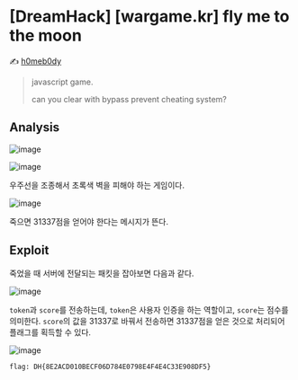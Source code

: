 # [DreamHack] [wargame.kr] fly me to the moon

:writing_hand: [h0meb0dy](mailto:h0meb0dysj@gmail.com)

> javascript game.
>
> can you clear with bypass prevent cheating system?

## Analysis

![image](https://user-images.githubusercontent.com/104156058/165702416-cb8d578a-557f-41ec-b60a-89bdaf03df76.png)

![image](https://user-images.githubusercontent.com/104156058/165702484-d593f2d6-e471-40f7-a8a3-3213b0bbbcd5.png)

우주선을 조종해서 초록색 벽을 피해야 하는 게임이다.

![image](https://user-images.githubusercontent.com/104156058/165702540-f938f075-f5e1-44c8-83f8-22b4ab6248b3.png)

죽으면 31337점을 얻어야 한다는 메시지가 뜬다.

## Exploit

죽었을 때 서버에 전달되는 패킷을 잡아보면 다음과 같다.

![image](https://user-images.githubusercontent.com/104156058/165702843-70c2c567-396c-4b48-8d6e-0a95cedc7ad7.png)

`token`과 `score`를 전송하는데, `token`은 사용자 인증을 하는 역할이고, `score`는 점수를 의미한다. `score`의 값을 31337로 바꿔서 전송하면 31337점을 얻은 것으로 처리되어 플래그를 획득할 수 있다.

![image](https://user-images.githubusercontent.com/104156058/165703105-1ec6410f-3cc8-41ad-80c3-07db2525df14.png)

```
flag: DH{8E2ACD010BECF06D784E0798E4F4E4C33E908DF5}
```